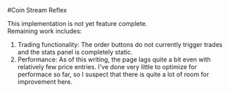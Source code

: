 #Coin Stream Reflex

This implementation is not yet feature complete.  
Remaining work includes:
  1. Trading functionality: The order buttons do not currently trigger trades and the stats panel is completely static.
  2. Performance: As of this writing, the page lags quite a bit even with relatively few price entries. I've done very little to optimize for performace so far, so I suspect that there is quite a lot of room for improvement here.
